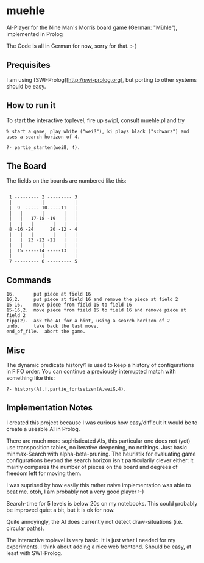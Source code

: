 muehle
======

AI-Player for the Nine Man's Morris board game (German: "Mühle"), implemented in Prolog


The Code is all in German for now, sorry for that. :-(

Prequisites
-----------

I am using [SWI-Prolog][http://swi-prolog.org], but porting to other systems should be easy.

How to run it
-------------
To start the interactive toplevel, fire up swipl, consult muehle.pl and try

~~~~
% start a game, play white ("weiß"), ki plays black ("schwarz") and uses a search horizon of 4.

?- partie_starten(weiß, 4).
~~~~

The Board
---------
The fields on the boards are numbered like this:

~~~~

 1 --------- 2 --------- 3   
 |           |           | 
 |  9  ----- 10-----11 	 | 
 |   |       |	     |   | 
 |   |	 17-18 -19   |   | 
 |   |	 |       |   |   | 
 8 -16 -24      20 -12 - 4  
 |   |	 |       |   |   | 
 |   |  23 -22 -21   |   | 
 |   |       |       |   | 
 |  15 -----14 -----13 	 | 
 |           |           | 
 7 --------- 6 --------- 5   

~~~~

Commands
--------

~~~~
16.       put piece at field 16
16,2.     put piece at field 16 and remove the piece at field 2
15-16.    move piece from field 15 to field 16
15-16,2.  move piece from field 15 to field 16 and remove piece at field 2
tipp(2).  ask the AI for a hint, using a search horizon of 2
undo.     take back the last move.
end_of_file.  abort the game.
~~~~

Misc
----
The dynamic predicate history/1 is used to keep a history of configurations in FIFO order.
You can continue a previously interrupted match with something like this:
~~~~
?- history(A),!,partie_fortsetzen(A,weiß,4).
~~~~

Implementation Notes
--------------------
I created this project because I was curious how easy/difficult it would be to create a useable AI in Prolog.

There are much more sophisticated AIs, this particular one does not (yet) use transposition tables, 
no iterative deepening, no nothings. Just basic minmax-Search with alpha-beta-pruning.
The heuristik for evaluating game configurations beyond the search horizon isn't particularily clever either:
it mainly compares the number of pieces on the board and degrees of freedom left for moving them.

I was suprised by how easily this rather naive implementation was able to beat me. otoh, I am probably not a very
good player :-)

Search-time for 5 levels is below 20s on my notebooks. This could probably be improved quiet a bit, but it is ok for now.

Quite annoyingly, the AI does currently not detect draw-situations (i.e. circular paths).

The interactive toplevel is very basic. It is just what I needed for my experiments.
I think about adding a nice web frontend. Should be easy, at least with SWI-Prolog.
